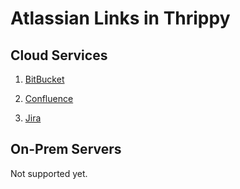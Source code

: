 # Atlassian Links in Thrippy

## Cloud Services

1. [BitBucket](./bitbucket/README.md)

2. [Confluence](./confluence/README.md)

3. [Jira](./jira/README.md)

## On-Prem Servers

Not supported yet.
